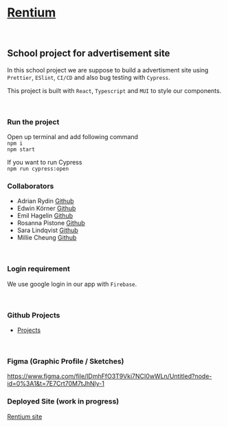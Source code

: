 # [Rentium](https://github.com/empafrontend/Rentium)

<br>

## School project for advertisement site

In this school project we are suppose to build a advertisment site using `Prettier`, `ESlint`, `CI/CD` and also bug testing with `Cypress`.

This project is built with `React`, `Typescript` and `MUI` to style our components.

<br>

### Run the project

Open up terminal and add following command
<br>
`npm i`
<br>
`npm start`
<br>

If you want to run Cypress
<br>
`npm run cypress:open`
<br>

### Collaborators

- Adrian Rydin [Github](https://github.com/AdrianRydin)
- Edwin Körner [Github](https://github.com/EdwinKorner)
- Emil Hagelin [Github](https://github.com/empafrontend)
- Rosanna Pistone [Github](https://github.com/rosannapistone)
- Sara Lindqvist [Github](https://github.com/saralindqvist)
- Millie Cheung [Github](https://github.com/millie-wy)

<br>

### Login requirement

We use google login in our app with `Firebase`.

<br>

### Github Projects

- [Projects](https://github.com/users/empafrontend/projects/1)

<br>

### Figma (Graphic Profile / Sketches)

https://www.figma.com/file/IDmhFfO3T9Vki7NCI0wWLn/Untitled?node-id=0%3A1&t=7E7Crt70M7tJhNly-1

### Deployed Site (work in progress)

[Rentium site](https://rentium.vercel.app/)
